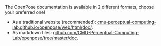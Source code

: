 The OpenPose documentation is available in 2 different formats, choose your preferred one!
- As a traditional website (recommended): [cmu-perceptual-computing-lab.github.io/openpose/web/html/doc/](https://cmu-perceptual-computing-lab.github.io/openpose/web/html/doc/).
- As markdown files: [github.com/CMU-Perceptual-Computing-Lab/openpose/tree/master/doc](https://github.com/CMU-Perceptual-Computing-Lab/openpose/tree/master/doc).
